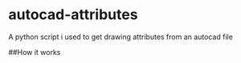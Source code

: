 # autocad-attributes
A python script i used to get drawing attributes from an autocad file

##How it works
